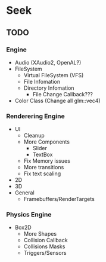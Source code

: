 # Seek

## TODO

### Engine
* Audio (XAudio2, OpenAL?)
* FileSystem
  - Virtual FileSystem (VFS)
  - File Infomation
  - Directory Infomation
    - File Change Callback???
* Color Class (Change all glm::vec4)

### Renderering Engine
* UI 
  - Cleanup
  - More Components
    - Slider
    - TextBox
  - Fix Memory issues
  - More transitions
  - Fix text scaling
* 2D
* 3D
* General
  - Framebuffers/RenderTargets

### Physics Engine
* Box2D
  - More Shapes
  - Collision Callback
  - Collisions Masks
  - Triggers/Sensors